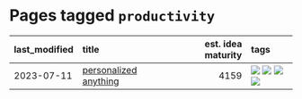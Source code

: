 # Pages tagged `productivity`

|last_modified|title|est. idea maturity|tags
|:---|:---|---:|:---|
|2023-07-11|[personalized anything](../personalized_anything.md)|4159|[![](https://img.shields.io/badge/tag-gdpr_data_export-cc5ed7)](../tags/gdpr_data_export.md) [![](https://img.shields.io/badge/tag-llm-dd597e)](../tags/llm.md) [![](https://img.shields.io/badge/tag-personalization-e8ae48)](../tags/personalization.md) [![](https://img.shields.io/badge/tag-productivity-b5ec2c)](../tags/productivity.md)|